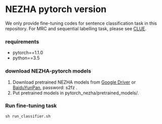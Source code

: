 # NEZHA pytorch version
We only provide fine-tuning codes for sentence classification task in this repository. For MRC and sequential labelling task, please see [CLUE](https://github.com/CLUEbenchmark/CLUE).

### requirements

- pytorch==1.1.0
- python==3.5

### download NEZHA-pytorch models

1. Download pretrained NEZHA models from [Google Driver](https://drive.google.com/file/d/1HmwMG2ldojJRgMVN0ZhxqOukhuOBOKUb/view?usp=sharing) or [BaiduYunPan](https://pan.baidu.com/s/1xfYy0U2tJb3w3lpJB00H3Q), password: s2fz .
2. Put pretrained models in pytorch_nezha/pretrained_models/.

### Run fine-tuning task
```shell
sh run_classifier.sh
```